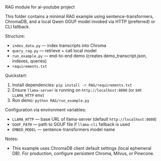 
RAG module for ai-youtube project

This folder contains a minimal RAG example using sentence-transformers, ChromaDB, and a local Qwen GGUF model invoked via HTTP (preferred) or CLI fallback.

Structure:
- `index_data.py`  — index transcripts into Chroma
- `query_rag.py`   — retrieve + call local model
- `run_example.py` — end-to-end demo (creates demo_transcript.json, indexes, queries)
- `requirements.txt`

Quickstart:
1. Install dependencies: `pip install -r RAG/requirements.txt`
2. Ensure `llama-server` is running on `http://localhost:8080` (or set `LLAMA_HTTP` env)
3. Run demo: `python RAG/run_example.py`

Configuration via environment variables:
- `LLAMA_HTTP` — base URL of llama-server (default `http://localhost:8080`)
- `GGUF_PATH`  — path to GGUF file if `llama-cli` fallback is used
- `EMBED_MODEL` — sentence-transformers model name

Notes:
- This example uses ChromaDB client default settings (local ephemeral DB). For production, configure persistent Chroma, Milvus, or Pinecone.



